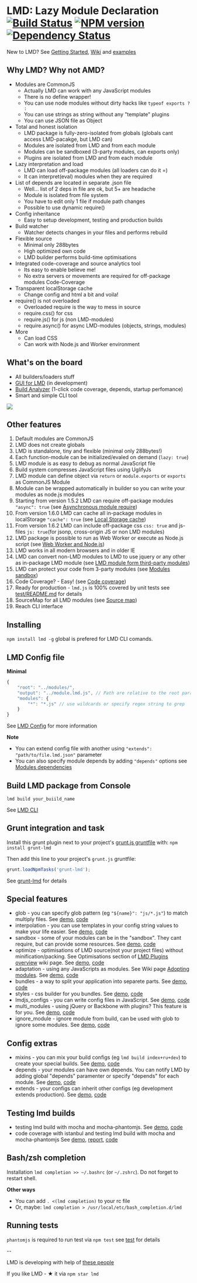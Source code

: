 # LMD: Lazy Module Declaration [![Build Status](https://secure.travis-ci.org/azproduction/lmd.png?branch=master)](http://travis-ci.org/azproduction/lmd) [![NPM version](https://badge.fury.io/js/lmd.png)](http://badge.fury.io/js/lmd) [![Dependency Status](https://gemnasium.com/azproduction/lmd.png)](https://gemnasium.com/azproduction/lmd)

New to LMD? See [Getting Started](https://github.com/azproduction/lmd/wiki/Getting-started),
[Wiki](https://github.com/azproduction/lmd/wiki/) and [examples](examples/)

## Why LMD? Why not AMD?

 - Modules are CommonJS
   - Actually LMD can work with any JavaScript modules
   - There is no define wrapper!
   - You can use node modules without dirty hacks like `typeof exports ? :`
   - You can use strings as string without any "template" plugins
   - You can use JSON file as Object
 - Total and honest isolation
   - LMD package is fully-zero-isolated from globals (globals cant access LMD-pacakge, but LMD can)
   - Modules are isolated from LMD and from each module
   - Modules can be sandboxed (3-party modules, can exports only)
   - Plugins are isolated from LMD and from each module
 - Lazy interpretation and load
   - LMD can load off-package modules (all loaders can do it =)
   - It can interpret(eval) modules when they are required
 - List of depends are located in separate .json file
   - Well... list of 2 deps in file are ok, but 5+ are headache
   - Module is isolated from file system
   - You have to edit only 1 file if module path changes
   - Possible to use dynamic require()
 - Config inheritance
   - Easy to setup development, testing and production builds
 - Build watcher
   - Watcher detects changes in your files and performs rebuild
 - Flexible source
   - Minimal only 288bytes
   - High optimized own code
   - LMD builder performs build-time optimisations
 - Integrated code-coverage and source analytics tool
   - Its easy to enable believe me!
   - No extra servers or movements are required for off-package modules Code-Coverage
 - Transparent localStorage cache
   - Change config and html a bit and voila!
 - require() is not overloaded
   - Overloaded require is the way to mess in source
   - require.css() for css
   - require.js() for js (non LMD-modules)
   - require.async() for async LMD-modules (objects, strings, modules)
 - More
   - Can load CSS
   - Can work with Node.js and Worker environment


## What's on the board

  * All builders/loaders stuff
  * [GUI for LMD](images/lmd_gui_prototype.png) (in development)
  * [Build Analyzer](images/coverage_package.png) (1-click code coverage, depends, startup perfomance)
  * Smart and simple CLI tool

![](images/lmd_cli.png)

## Other features

1. Default modules are CommonJS
2. LMD does not create globals
3. LMD is standalone, tiny and flexible (minimal only 288bytes!)
4. Each function-module can be initialized/evaled on demand (`lazy: true`)
5. LMD module is as easy to debug as normal JavaScript file
6. Build system compresses JavaScript files using UglifyJs
7. LMD module can define object via `return` or `module.exports` or `exports` as CommonJS Module
8. Module can be wrapped automatically in builder so you can write your modules as node.js modules
9. Starting from version 1.5.2 LMD can require off-package modules `"async": true`
(see [Asynchronous module require](https://github.com/azproduction/lmd/wiki/Off-package-modules))
10. From version 1.6.0 LMD can cache all in-package modules in localStorage `"cache": true`
(see [Local Storage cache](https://github.com/azproduction/lmd/wiki/LocalStorage-cache))
11. From version 1.6.2 LMD can include off-package css `css: true` and js-files `js: true`(for jsonp, cross-origin JS or non LMD modules)
12. LMD package is possible to run as Web Worker or execute as Node.js script
(see [Web Worker and Node.js](https://github.com/azproduction/lmd/wiki/Workers-and-Node))
13. LMD works in all modern browsers and in older IE
14. LMD can convert non-LMD modules to LMD to use jquery or any other as in-package LMD module
(see [LMD module form third-party modules](https://github.com/azproduction/lmd/wiki/Adopting-modules))
15. LMD can protect your code from 3-party modules (see [Modules sandbox](https://github.com/azproduction/lmd/wiki/Module-sandbox))
16. Code Coverage? - Easy! (see [Code coverage](https://github.com/azproduction/lmd/wiki/Analytics-and-Code-coverage))
17. Ready for production - `lmd.js` is 100% covered by unit tests see [test/README.md](test) for details
18. SourceMap for all LMD modules (see [Source map](https://github.com/azproduction/lmd/wiki/SourceMap))
19. Reach CLI interface

## Installing

`npm install lmd -g` global is prefered for LMD CLI comands.

## LMD Config file

**Minimal**

```javascript
{
    "root": "../modules/",
    "output": "../module.lmd.js", // Path are relative to the root parameter
    "modules": {
        "*": "*.js" // use wildcards or specify regex string to grep
    }
}
```

See [LMD Config](https://github.com/azproduction/lmd/wiki/LMD-config) for more information

**Note**

 - You can extend config file with another using `"extends": "path/to/file.lmd.json"` parameter
 - You can also specify module depends by adding `"depends"` options see [Modules dependencies](https://github.com/azproduction/lmd/wiki/Module-dependencies)

## Build LMD package from Console

`lmd build your_buiild_name`

See [LMD CLI](https://github.com/azproduction/lmd/wiki/CLI)

## Grunt integration and task

Install this grunt plugin next to your project's [grunt.js gruntfile](https://github.com/gruntjs/grunt/wiki/Getting-started) with: `npm install grunt-lmd`

Then add this line to your project's `grunt.js` gruntfile:

```javascript
grunt.loadNpmTasks('grunt-lmd');
```

See [grunt-lmd](https://github.com/azproduction/grunt-lmd) for details


## Special features

  * glob - you can specify glob pattern (eg `"${name}": "js/*.js"`) to match multiply files. See [demo](http://lmdjs.org/examples/features/glob/), [code](examples/features/glob/)
  * interpolation - you can use templates in your config string values to make your life easier. See [demo](http://lmdjs.org/examples/features/interpolation/), [code](examples/features/interpolation/)
  * sandbox - some of your modules can be in the "sandbox". They cant require, but can provide some resources. See [demo](http://lmdjs.org/examples/features/sandbox/), [code](examples/features/sandbox/)
  * optimize - optimisations of LMD source(not your project files) without minification/packing. See Optimisations section of [LMD Plugins overview](https://github.com/azproduction/lmd/wiki/LMD-Plugins-overview) wiki page. See [demo](http://lmdjs.org/examples/features/optimize/), [code](examples/features/optimize/)
  * adaptation - using any JavaScripts as modules. See Wiki page [Adopting modules](https://github.com/azproduction/lmd/wiki/Adopting-modules). See [demo](http://lmdjs.org/examples/features/adaptation/), [code](examples/features/adaptation/)
  * bundles - a way to split your application into separete parts. See [demo](http://lmdjs.org/examples/features/bundles/), [code](examples/features/bundles/)
  * styles - css builder for you bundles. See [demo](http://lmdjs.org/examples/features/styles/), [code](examples/features/styles/)
  * lmdjs_configs - you can write config files in JavaScript. See [demo](http://lmdjs.org/examples/features/lmdjs_configs/), [code](examples/features/lmdjs_configs/)
  * multi_modules - using jQuery or Backbone with plugins? This feature is for you. See [demo](http://lmdjs.org/examples/features/multi_module/), [code](examples/features/multi_module/)
  * ignore_module - ignore module from build, can be used with glob to ignore some modules. See [demo](http://lmdjs.org/examples/features/ignore_module/), [code](examples/features/ignore_module/)

## Config extras

  * mixins - you can mix your build configs (eg `lmd build index+ru+dev`) to create your special builds. See [demo](http://lmdjs.org/examples/features/mixins/), [code](examples/features/mixins/)
  * depends - your modules can have own depends. You can notify LMD by adding global "depends" paramenter or specify "depends" for each module. See [demo](http://lmdjs.org/examples/features/depends/), [code](examples/features/depends/)
  * extends - your configs can inherit other configs (eg development extends production). See [demo](http://lmdjs.org/examples/features/extends/), [code](examples/features/extends/)

## Testing lmd builds

  * testing lmd build with mocha and mocha-phantomjs. See [demo](http://lmdjs.org/examples/tests/mocha/), [code](examples/tests/mocha/)
  * code coverage with istanbul and testing lmd build with mocha and mocha-phantomjs See [demo](http://lmdjs.org/examples/tests/istanbul/), [report](http://lmdjs.org/examples/tests/istanbul/coverage/), [code](examples/tests/istanbul/)

## Bash/zsh completion

Installation `lmd completion >> ~/.bashrc` (or `~/.zshrc`). Do not forget to restart shell.

**Other ways**

  * You can add `. <(lmd completion)` to your rc file
  * Or, maybe: `lmd completion > /usr/local/etc/bash_completion.d/lmd`

## Running tests

`phantomjs` is required to run test via `npm test` see [test](test) for details

--

LMD is developing with help of [these people](AUTHORS)

If you like LMD - ★ it via `npm star lmd`
